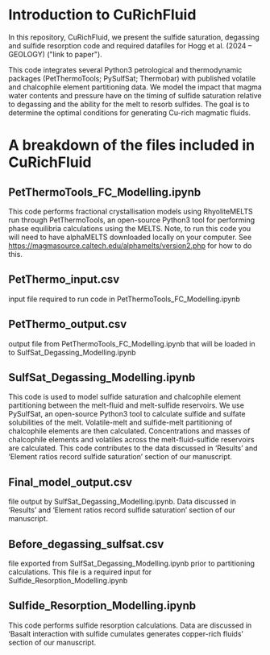 # Introduction to CuRichFluid

In this repository, CuRichFluid, we present the sulfide saturation, degassing and sulfide resorption code and required 
datafiles for Hogg et al. (2024 – GEOLOGY) ("link to paper"). 

This code integrates several Python3 petrological and thermodynamic packages (PetThermoTools; PySulfSat; Thermobar) 
with published volatile and chalcophile element partitioning data. We model the impact that magma water contents and 
pressure have on the timing of sulfide saturation relative to degassing and the ability for the melt to resorb sulfides.
The goal is to determine the optimal conditions for generating Cu-rich magmatic fluids.


# A breakdown of the files included in CuRichFluid

## PetThermoTools_FC_Modelling.ipynb
This code performs fractional crystallisation models using RhyoliteMELTS run through PetThermoTools, an open-source Python3 tool for performing phase equilibria calculations using the MELTS. Note, to run this code you will need to have alphaMELTS downloaded locally on your computer. See https://magmasource.caltech.edu/alphamelts/version2.php for how to do this. 

## PetThermo_input.csv 
input file required to run code in PetThermoTools_FC_Modelling.ipynb

## PetThermo_output.csv
output file from PetThermoTools_FC_Modelling.ipynb that will be loaded in to SulfSat_Degassing_Modelling.ipynb

## SulfSat_Degassing_Modelling.ipynb
This code is used to model sulfide saturation and chalcophile element partitioning between the melt-fluid and melt-sulfide reservoirs. We use PySulfSat, an open-source Python3 tool to calculate sulfide and sulfate solubilities of the melt. Volatile-melt and sulfide-melt partitioning of chalcophile elements are then calculated. Concentrations and masses of chalcophile elements and volatiles across the melt-fluid-sulfide reservoirs are calculated.  This code contributes to the data discussed in ‘Results’ and ‘Element ratios record sulfide saturation’ section of our manuscript.

## Final_model_output.csv
file output by SulfSat_Degassing_Modelling.ipynb. Data discussed in ‘Results’ and ‘Element ratios record sulfide saturation’ section of our manuscript.

## Before_degassing_sulfsat.csv
file exported from SulfSat_Degassing_Modelling.ipynb prior to partitioning calculations. This file is a required input for Sulfide_Resorption_Modelling.ipynb

## Sulfide_Resorption_Modelling.ipynb
This code performs sulfide resorption calculations. Data are discussed in ‘Basalt interaction with sulfide cumulates generates copper-rich fluids’ section of our manuscript.



